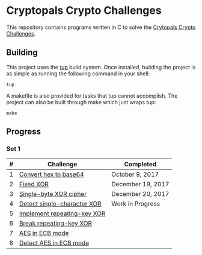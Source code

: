 # Cryptopals Crypto Challenges

This repository contains programs written in C to solve the [Crytopals Crypto
Challenges](https://cryptopals.com).

## Building

This project uses the [tup](http://gittup.org/tup) build system. Once installed,
building the project is as simple as running the following command in your
shell:

```shell
tup
```

A makefile is also provided for tasks that tup cannot accomplish. The project
can also be built through make which just wraps tup:

```shell
make
```

## Progress

### Set 1

| #   | Challenge                        | Completed         |
| --- | -------------------------------- | ----------------- |
| 1   | [Convert hex to base64][1]       | October 9, 2017   |
| 2   | [Fixed XOR][2]                   | December 19, 2017 |
| 3   | [Single-byte XOR cipher][3]      | December 20, 2017 |
| 4   | [Detect single-character XOR][4] | Work in Progress  |
| 5   | [Implement repeating-key XOR][5] |                   |
| 6   | [Break repeating-key XOR][6]     |                   |
| 7   | [AES in ECB mode][7]             |                   |
| 8   | [Detect AES in ECB mode][8]      |                   |

[1]: https://cryptopals.com/sets/1/challenges/1
[2]: https://cryptopals.com/sets/1/challenges/2
[3]: https://cryptopals.com/sets/1/challenges/3
[4]: https://cryptopals.com/sets/1/challenges/4
[5]: https://cryptopals.com/sets/1/challenges/5
[6]: https://cryptopals.com/sets/1/challenges/6
[7]: https://cryptopals.com/sets/1/challenges/7
[8]: https://cryptopals.com/sets/1/challenges/8
